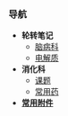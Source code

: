 ### 导航
- **轮转笔记**
	- [脑病科](/docs/脑病科.md) 
	- [电解质](/docs/电解质.md)
- **消化科**
	- [课题](/docs/课题.md)
	- [常用药](/docs/消化科常用药.md)
- **[常用附件](/docs/常用附件.md)**
